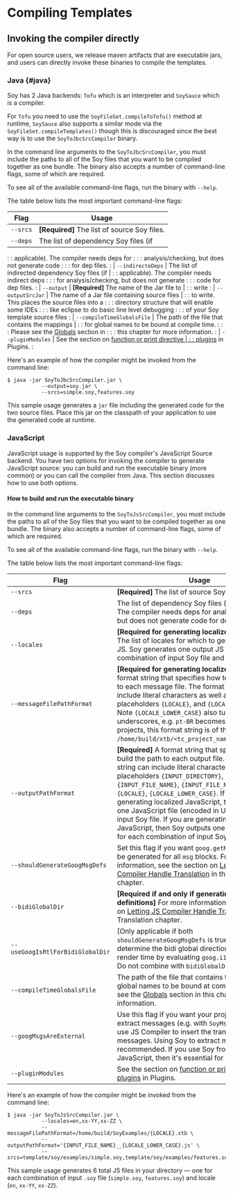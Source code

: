 # Compiling Templates


## Invoking the compiler directly


For open source users, we release maven artifacts that are executable jars, and
users can directly invoke these binaries to compile the templates.

### Java {#java}

<!--TODO(lukes): rewrite the docs on command line flags to talk about common flags vs backend specific flags -->

Soy has 2 Java backends: `Tofu` which is an interpreter and `SoySauce` which is
a compiler.

For `Tofu` you need to use the `SoyFileSet.compileToTofu()` method at runtime,
`SoySauce` also supports a similar mode via the `SoyFileSet.compileTemplates()`
though this is discouraged since the best way is to use the
`SoyToJbcSrcCompiler` binary.

In the command line arguments to the `SoyToJbcSrcCompiler`, you must include the
paths to all of the Soy files that you want to be compiled together as one
bundle. The binary also accepts a number of command-line flags, some of which
are required.

To see all of the available command-line flags, run the binary with `--help`.

The table below lists the most important command-line flags:

| Flag                       | Usage                                           |
| -------------------------- | ----------------------------------------------- |
| `--srcs`                   | **[Required]** The list of source Soy files.    |
| `--deps`                   | The list of dependency Soy files (if            |
:                            : applicable). The compiler needs deps for        :
:                            : analysis/checking, but does not generate code   :
:                            : for dep files.                                  :
| `--indirecteDeps`          | The list of indirected dependency Soy files (if |
:                            : applicable). The compiler needs indirect deps   :
:                            : for analysis/checking, but does not generate    :
:                            : code for dep files.                             :
| `--output`                 | **[Required]** The name of the Jar file to      |
:                            : write                                           :
| `--outputSrcJar`           | The name of a Jar file containing source files  |
:                            : to write. This places the source files into a   :
:                            : directory structure that will enable some IDEs  :
:                            : like eclipse to do basic line level debugging   :
:                            : of your Soy template source files               :
| `--compileTimeGlobalsFile` | The path of the file that contains the mappings |
:                            : for global names to be bound at compile time.   :
:                            : Please see the [Globals](#globals) section in   :
:                            : this chapter for more information.              :
| `--pluginModules`          | See the section on [function or print directive |
:                            : plugins](./plugins) in Plugins.                 :

Here's an example of how the compiler might be invoked from the command line:

```shell
$ java -jar SoyToJbcSrcCompiler.jar \
           --output=soy.jar \
           --srcs=simple.soy,features.soy
```

This sample usage generates a `jar` file including the generated code for the
two source files. Place this jar on the classpath of your application to use the
generated code at runtime.

### JavaScript

JavaScript usage is supported by the Soy compiler's JavaScript Source backend.
You have two options for invoking the compiler to generate JavaScript source:
you can build and run the executable binary (more common) or you can call the
compiler from Java. This section discusses how to use both options.

#### How to build and run the executable binary


In the command line arguments to the `SoyToJsSrcCompiler`, you must include the
paths to all of the Soy files that you want to be compiled together as one
bundle. The binary also accepts a number of command-line flags, some of which
are required.

To see all of the available command-line flags, run the binary with `--help`.

The table below lists the most important command-line flags:

Flag                             | Usage
-------------------------------- | -----
`--srcs`                         | **[Required]** The list of source Soy files.
`--deps`                         | The list of dependency Soy files (if applicable). The compiler needs deps for analysis/checking, but does not generate code for dep files.
`--locales`                      | **[Required for generating localized JavaScript]** The list of locales for which to generate localized JS. Soy generates one output JS file for each combination of input Soy file and locale.
`--messageFilePathFormat`        | **[Required for generating localized JavaScript]** A format string that specifies how to build the path to each message file. The format string can include literal characters as well as the placeholders `{LOCALE}`, and `{LOCALE_LOWER_CASE}`. Note `{LOCALE_LOWER_CASE}` also turns dashes into underscores, e.g. `pt-BR` becomes `pt_br`. For most projects, this format string is of the form `/home/build/xtb/<tc_project_name>/{LOCALE}.xtb`.
`--outputPathFormat`             | **[Required]** A format string that specifies how to build the path to each output file. The format string can include literal characters as well as the placeholders `{INPUT_DIRECTORY}`, `{INPUT_FILE_NAME}`, `{INPUT_FILE_NAME_NO_EXT}`, `{LOCALE}`, `{LOCALE_LOWER_CASE}`. If you are not generating localized JavaScript, then Soy outputs one JavaScript file (encoded in UTF-8) for each input Soy file. If you are generating localized JavaScript, then Soy outputs one JavaScript file for each combination of input Soy file and locale.
`--shouldGenerateGoogMsgDefs`    | Set this flag if you want `goog.getMsg` definitions to be generated for all `msg` blocks. For more information, see the section on [Letting JS Compiler Handle Translation](localization#closurecompiler) in the Translation chapter.
`--bidiGlobalDir`                | **[Required if and only if generating `goog.getMsg` definitions]** For more information, see the section on [Letting JS Compiler Handle Translation](localization#closurecompiler) in the Translation chapter.
`--useGoogIsRtlForBidiGlobalDir` | [Only applicable if both `shouldGenerateGoogMsgDefs` is true] Set this flag to determine the bidi global direction at template render time by evaluating `goog.i18n.bidi.IS_RTL`. Do not combine with `bidiGlobalDir`.
`--compileTimeGlobalsFile`       | The path of the file that contains the mappings for global names to be bound at compile time. Please see the [Globals](#globals) section in this chapter for more information.
`--googMsgsAreExternal`          | Use this flag if you want your project to use Soy to extract messages (e.g. with `SoyMsgExtractor`) but use JS Compiler to insert the translated messages. Using Soy to extract messages is recommended. If you use Soy from both Java and JavaScript, then it's essential for correctness.
`--pluginModules`                | See the section on [function or print directive plugins](./plugins) in Plugins.

Here's an example of how the compiler might be invoked from the command line:

```shell
$ java -jar SoyToJsSrcCompiler.jar \
           --locales=en,xx-YY,xx-ZZ \
           --messageFilePathFormat=/home/build/SoyExamples/{LOCALE}.xtb \
           --outputPathFormat='{INPUT_FILE_NAME}__{LOCALE_LOWER_CASE}.js' \
           --srcs=template/soy/examples/simple.soy,template/soy/examples/features.soy
```

This sample usage generates 6 total JS files in your directory — one for each
combination of input `.soy` file (`simple.soy`, `features.soy`) and locale
(`en`, `xx-YY`, `xx-ZZ`).

